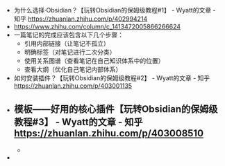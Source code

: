 - 为什么选择·Obsidian？【玩转Obsidian的保姆级教程#1】 - Wyatt的文章 - 知乎
  https://zhuanlan.zhihu.com/p/402994214
- https://www.zhihu.com/column/c_1413472005866266624
- 一篇笔记的完成应该包含以下几个步骤：
	- 引用内部链接（让笔记不孤立）
	- 明确标签（对笔记进行二次分类）
	- 使用关系图谱（查看笔记在自己知识体系中的位置）
	- 查看大纲（优化自己笔记内部体系）
- 如何安装插件？【玩转Obsidian的保姆级教程#2】 - Wyatt的文章 - 知乎
  https://zhuanlan.zhihu.com/p/403001135
- 模板——好用的核心插件【玩转Obsidian的保姆级教程#3】 - Wyatt的文章 - 知乎
  https://zhuanlan.zhihu.com/p/403008510
	-
	-
-